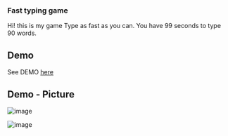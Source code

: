 ### Fast typing game
Hi! this is my game
Type as fast as you can.
You have 99 seconds to type 90 words.

## Demo

See DEMO [here](https://lauratejada.github.io/fast-typing-game/)

## Demo - Picture

![image](https://github.com/lauratejada/fast-typing-game/assets/64809271/9e27f4b0-9b87-4b6c-a15d-509f4bbe1fe2)


![image](https://github.com/lauratejada/fast-typing-game/assets/64809271/5e680190-96b3-411e-946d-b0fe88a7efca)

